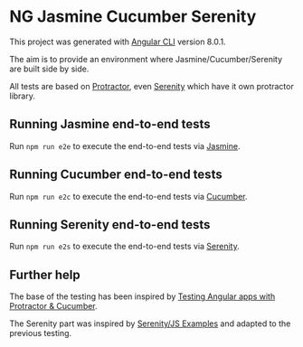 # NG Jasmine Cucumber Serenity

This project was generated with [Angular CLI](https://github.com/angular/angular-cli) version 8.0.1.

The aim is to provide an environment where Jasmine/Cucumber/Serenity are built side by side.

All tests are based on [Protractor](http://www.protractortest.org/), even [Serenity](https://serenity-js.org/handbook/) which have it own protractor library.

## Running Jasmine end-to-end tests

Run `npm run e2e` to execute the end-to-end tests via [Jasmine](https://jasmine.github.io).

## Running Cucumber end-to-end tests

Run `npm run e2c` to execute the end-to-end tests via [Cucumber](https://cucumber.io).

## Running Serenity end-to-end tests

Run `npm run e2s` to execute the end-to-end tests via [Serenity](https://serenity-js.org/handbook/).

## Further help

The base of the testing has been inspired by [Testing Angular apps with Protractor & Cucumber](https://carrieforde.com/angular-testing-with-protractor-cucumber/).

The Serenity part was inspired by [Serenity/JS Examples](https://github.com/serenity-js/serenity-js/tree/master/examples) and adapted to the previous testing.
